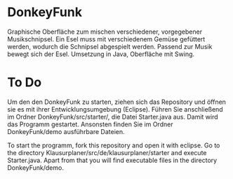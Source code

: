 DonkeyFunk
==========

 Graphische Oberfläche zum mischen verschiedener, vorgegebener Musikschnipsel. Ein Esel muss mit verschiedenem Gemüse gefüttert werden, wodurch die Schnipsel abgespielt werden. Passend zur Musik bewegt sich der Esel. Umsetzung in Java, Oberfläche mit Swing.


To Do
=====

Um den den DonkeyFunk zu starten, ziehen sich das Repository und öffnen sie es mit ihrer Entwicklungsumgebung (Eclipse). Führen Sie anschließend im Ordner DonkeyFunk/src/starter/, die Datei Starter.java aus. Damit wird das Programm gestartet.
Ansonsten finden Sie im Ordner DonkeyFunk/demo ausführbare Dateien. 

To start the programm, fork this repository and open it with eclipse. Go to the directory Klausurplaner/src/de/klausurplaner/starter and execute Starter.java.
Apart from that you will find executable files in the directory DonkeyFunk/demo.
